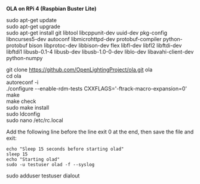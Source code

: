 **OLA on RPi 4 (Raspbian Buster Lite)**

sudo apt-get update  
sudo apt-get upgrade  
sudo apt-get install git libtool libcppunit-dev uuid-dev pkg-config libncurses5-dev autoconf libmicrohttpd-dev protobuf-compiler python-protobuf bison libprotoc-dev libbison-dev flex libfl-dev libfl2 libftdi-dev libftdi1 libusb-0.1-4 libusb-dev libusb-1.0-0-dev liblo-dev libavahi-client-dev python-numpy

git clone https://github.com/OpenLightingProject/ola.git ola  
cd ola  
autoreconf -i  
./configure --enable-rdm-tests CXXFLAGS='-ftrack-macro-expansion=0'  
make  
make check  
sudo make install  
sudo ldconfig  
sudo nano /etc/rc.local

Add the following line before the line exit 0 at the end, then save the file and exit:  
``` 
echo "Sleep 15 seconds before starting olad"
sleep 15
echo "Starting olad"
sudo -u testuser olad -f --syslog
``` 

sudo adduser testuser dialout
